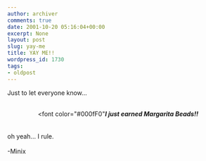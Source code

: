 ```yaml
---
author: archiver
comments: true
date: 2001-10-20 05:16:04+00:00
excerpt: None
layout: post
slug: yay-me
title: YAY ME!!
wordpress_id: 1730
tags:
- oldpost
---
```


Just to let everyone know...<br /><br /><center><font color="#000fF0"<b><i>I just earned Margarita Beads!!</i></b></font></center><br /><br />oh yeah... I rule.<br /><br />-Minix
